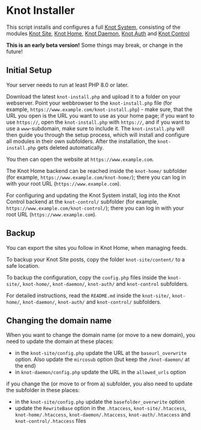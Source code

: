 # Knot Installer

This script installs and configures a full [Knot System](https://github.com/knot-system), consisting of the modules [Knot Site](https://github.com/knot-system/knot-site), [Knot Home](https://github.com/knot-system/knot-home), [Knot Daemon](https://github.com/knot-system/knot-daemon), [Knot Auth](https://github.com/knot-system/knot-auth) and [Knot Control](https://github.com/knot-system/knot-control)

**This is an early beta version!** Some things may break, or change in the future!

## Initial Setup

Your server needs to run at least PHP 8.0 or later.

Download the latest `knot-install.php` and upload it to a folder on your webserver. Point your webbrowser to the `knot-install.php` file (for example, `https://www.example.com/knot-install.php`) - make sure, that the URL you open is the URL you want to use as your home page; if you want to use `https://`, open the `knot-install.php` with `https://`, and if you want to use a `www`-subdomain, make sure to include it. The `knot-install.php` will then guide you through the setup process, which will install and configure all modules in their own subfolders. After the installation, the `knot-install.php` gets deleted automatically.

You then can open the website at `https://www.example.com`.

The Knot Home backend can be reached inside the `knot-home/` subfolder (for example, `https://www.example.com/knot-home/`); there you can log in with your root URL (`https://www.example.com`).

For configuring and updating the Knot System install, log into the Knot Control backend at the `knot-control/` subfolder (for example, `https://www.example.com/knot-control/`); there you can log in with your root URL (`https://www.example.com`).


## Backup

You can export the sites you follow in Knot Home, when managing feeds.

To backup your Knot Site posts, copy the folder `knot-site/content/` to a safe location.

To backup the configuration, copy the `config.php` files inside the `knot-site/`, `knot-home/`, `knot-daemon/`, `knot-auth/` and `knot-control` subfolders.

For detailed instructions, read the `README.md` inside the `knot-site/`, `knot-home/`, `knot-daemon/`, `knot-auth/` and `knot-control/` subfolders.


## Changing the domain name

When you want to change the domain name (or move to a new domain), you need to update the domain at these places:

- in the `knot-site/config.php` update the URL at the `baseurl_overwrite` option. Also update the `mircosub` option (but keep the `/knot-daemon/` at the end)
- in `knot-daemon/config.php` update the URL in the `allowed_urls` option

if you change the (or move to or from a) subfolder, you also need to update the subfolder in these places:

- in the `knot-site/config.php` update the `basefolder_overwrite` option
- update the `RewriteBase` option in the `.htaccess`, `knot-site/.htaccess`, `knot-home/.htaccess`, `knot-daemon/.htaccess`, `knot-auth/.htaccess` and `knot-control/.htaccess` files
